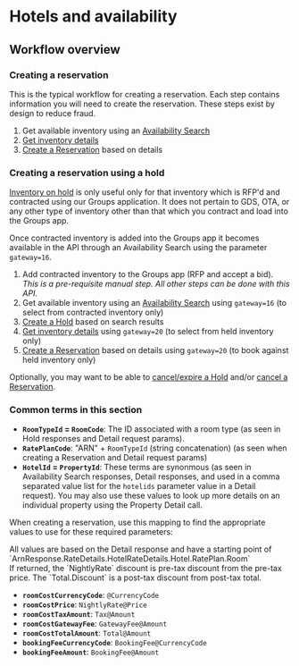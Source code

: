 # Hotels and availability

## Workflow overview

### Creating a reservation

This is the typical workflow for creating a reservation. Each step contains information you will need to create the reservation. These steps exist by design to reduce fraud.

1. Get available inventory using an [Availability Search](#availability-search)
2. [Get inventory details](#hotel-detail)
3. [Create a Reservation](#hotel-reservation-creation) based on details

### Creating a reservation using a hold

[Inventory on hold](#inventory-on-hold) is only useful only for that inventory which is RFP'd and contracted using our Groups application.  It does not pertain to GDS, OTA, or any other type of inventory other than that which you contract and load into the Groups app.

Once contracted inventory is added into the Groups app it becomes available in the API through an Availability Search using the parameter `​gateway=16​`.

1. Add contracted inventory to the Groups app (RFP and accept a bid). _This is a pre-requisite manual step. All other steps can be done with this API._
2. Get available inventory using an [Availability Search](#availability-search) using `gateway=16` (to select from contracted inventory only)
3. [Create a Hold](#create-a-hold) based on search results
4. [Get inventory details](#hotel-detail) using `gateway=20` (to select from held inventory only)
5. [Create a Reservation](#hotel-reservation-creation) based on details using `gateway=20` (to book against held inventory only)

Optionally, you may want to be able to [cancel/expire a Hold](#cancel-hold) and/or [cancel a Reservation](#cancel-reservation).

### Common terms in this section

* **`RoomTypeId` = `RoomCode`**: The ID associated with a room type (as seen in Hold responses and Detail request params).
* **`RatePlanCode`**: "ARN" + `RoomTypeId` (string concatenation) (as seen when creating a Reservation and Detail request params)
* **`HotelId` = `PropertyId`**: These terms are synonmous (as seen in Availability Search responses, Detail responses, and used in a comma separated value list for the `hotelids` parameter value in a Detail request). You may also use these values to look up more details on an individual property using the Property Detail call.

When creating a reservation, use this mapping to find the appropriate values to use for these required parameters:

<aside class="notice">
    All values are based on the Detail response and have a starting point of `ArnResponse.RateDetails.HotelRateDetails.Hotel.RatePlan.Room`
</aside>

<aside class="notice">
    If returned, the `NightlyRate` discount is pre-tax discount from the pre-tax price. The `Total.Discount` is a post-tax discount from post-tax total.
</aside>

* **`roomCostCurrencyCode`**: `@CurrencyCode`
* **`roomCostPrice`**: `NightlyRate@Price`
* **`roomCostTaxAmount`**: `Tax@Amount`
* **`roomCostGatewayFee`**: `GatewayFee@Amount`
* **`roomCostTotalAmount`**: `Total@Amount`
* **`bookingFeeCurrencyCode`**: `BookingFee@CurrencyCode`
* **`bookingFeeAmount`**: `BookingFee@Amount`
